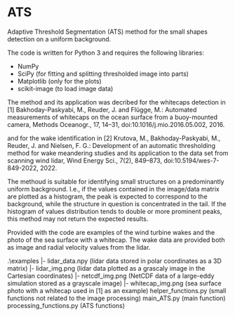 # ATS
Adaptive Threshold Segmentation (ATS) method for the small shapes detection on a uniform background.

The code is written for Python 3 and requires the following libraries:
- NumPy
- SciPy        (for fitting and splitting thresholded image into parts)
- Matplotlib   (only for the plots)
- scikit-image (to load image data)

The method and its application was decribed for the whitecaps detection in [1] Bakhoday-Paskyabi, M., Reuder, J. and Flügge, M.: Automated measurements of whitecaps on the ocean surface from a buoy-mounted camera, Methods Oceanogr., 17, 14–31, doi:10.1016/j.mio.2016.05.002, 2016.

and for the wake identification in [2] Krutova, M., Bakhoday-Paskyabi, M., Reuder, J. and Nielsen, F. G.: Development of an automatic thresholding method for wake meandering studies and its application to the data set from scanning wind lidar, Wind Energy Sci., 7(2), 849–873, doi:10.5194/wes-7-849-2022, 2022.

The methoud is suitable for identifying small structures on a predominantly uniform background. I.e., if the values contained in the image/data matrix are plotted as a histogram, the peak is expected to correspond to the background, while the structure in question is concentrated in the tail. If the histogram of values distribution tends to double or more prominent peaks, this method may not return the expected results.

Provided with the code are examples of the wind turbine wakes and the photo of the sea surface with a whitecap. The wake data are provided both as image and radial velocity values from the lidar.


.\examples
  |- lidar_data.npy     (lidar data stored in polar coordinates as a 3D matrix)
  |- lidar_img.png      (lidar data plotted as a grascaly image in the Cartesian coordinates)
  |- netcdf_img.png     (NetCDF data of a large-eddy simulation stored as a grayscale image)
  |- whitecap_img.png   (sea surface photo with a whitecap used in [1] as an example)
helper_functions.py     (small functions not related to the image processing)
main_ATS.py             (main function)
processing_functions.py (ATS functions)
